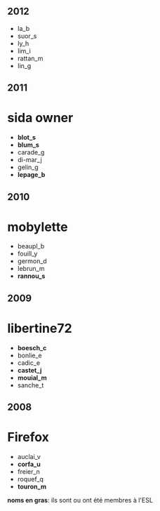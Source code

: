 2012
----

- la_b
- suor_s
- ly_h
- lim_i
- rattan_m
- lin_g

2011
----

sida owner
==========

- **blot_s**
- **blum_s**
- carade_g
- di-mar_j
- gelin_g
- **lepage_b**

2010
----

mobylette
=========

- beaupl_b
- fouill_y
- germon_d
- lebrun_m
- **rannou_s**

2009
----

libertine72
===========

- **boesch_c**
- bonlie_e
- cadic_e
- **castet_j**
- **mouial_m**
- sanche_t

2008
----

Firefox
=======

- auclai_v 
- **corfa_u**
- freier_n
- roquef_q
- **touron_m**

**noms en gras**: ils sont ou ont été membres à l'ESL
